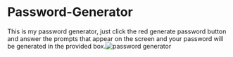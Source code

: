 # Password-Generator
This is my password generator, just click the red generate password button and answer the prompts that appear on the screen and your password will be generated in the provided box.![password generator](https://user-images.githubusercontent.com/70083487/193060698-b6409e8c-34f4-49ae-8f77-865ae3aaf4f5.PNG)
